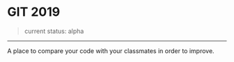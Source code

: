 # GIT 2019

> current status: alpha

- - - -

A place to compare your code with your classmates in order to improve.
